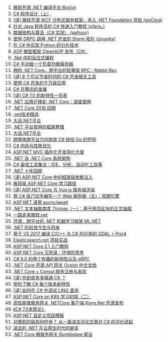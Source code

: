 1. [微软开源 .NET 编译平台 Roslyn](https://weekly.manong.io/bounce?url=http%3A%2F%2Froslyn.codeplex.com%2F&aid=892&nid=26)
1. [C# 程序设计（上）](https://weekly.manong.io/bounce?url=http%3A%2F%2Fmooc.study.163.com%2Fcourse%2FPKU-1000003003%23%2F&aid=1732&nid=55)
1. [[译] 微软开源 WCF 分布式服务框架，并入 .NET Foundation 项目 (sinCera)](https://weekly.manong.io/bounce?url=http%3A%2F%2F36kr.com%2Fp%2F533141.html&aid=2406&nid=72)
1. [针对 Java 程序员的 C# 快速入门教程 (xfans_)](https://weekly.manong.io/bounce?url=https%3A%2F%2Fgithub.com%2Fxfans%2FCsharp_java_book&aid=2850&nid=79)
1. [数据结构与算法（C# 实现） (aalhour)](https://weekly.manong.io/bounce?url=https%3A%2F%2Fgithub.com%2Faalhour%2FC-Sharp-Algorithms&aid=3049&nid=81)
1. [使用 DRPC 调用 .NET 开发的 Storm 拓扑 (ziyunhx)](https://weekly.manong.io/bounce?url=http%3A%2F%2Fwww.tnidea.com%2Fcall-dot-net-drpc-program.html%3Fhmsr%3Dtoutiao.io%26utm_medium%3Dtoutiao.io%26utm_source%3Dtoutiao.io&aid=3815&nid=90)
1. [在 C# 中实现 Python 的分片技术](https://weekly.manong.io/bounce?url=http%3A%2F%2Fwww.cnblogs.com%2FJarvin%2Fp%2F3721728.html&aid=3991&nid=92)
1. [AOP 微型框架 CleanAOP 发布（C#）](https://weekly.manong.io/bounce?url=https%3A%2F%2Fgithub.com%2FJarvin-Guan%2FCleanAOP%2Fblob%2Fmaster%2FREADME.md&aid=4203&nid=94)
1. [.Net 中的反应式编程](https://weekly.manong.io/bounce?url=http%3A%2F%2Fwww.cnblogs.com%2Frichieyang%2Fp%2F4974630.html&aid=4369&nid=96)
1. [C# 手动做一个负载均衡服务器](https://weekly.manong.io/bounce?url=http%3A%2F%2Fwww.cnblogs.com%2Fnewsea%2Fp%2F4982466.html&aid=4405&nid=96)
1. [拥抱 .NET Core，跨平台的轻量级 RPC：Rabbit.Rpc](https://weekly.manong.io/bounce?url=http%3A%2F%2Fwww.cnblogs.com%2Fants%2Fp%2F5652132.html&aid=6866&nid=126)
1. [[译] 8 个可以节省时间的 C# 开发相关工具](https://weekly.manong.io/bounce?url=http%3A%2F%2Ftoutiao.io%2Fj%2Fnm76ma&aid=7174&nid=131)
1. [使用 C# 开发的千万级应用](https://weekly.manong.io/bounce?url=http%3A%2F%2Fmp.weixin.qq.com%2Fs%3F__biz%3DMzAwNTMxMzg1MA%3D%3D%26mid%3D2654067903%26idx%3D1%26sn%3Db7dbc68796950b27a69acea973b414bc&aid=7452&nid=135)
1. [C# 在腾讯的发展](https://weekly.manong.io/bounce?url=https%3A%2F%2Ftoutiao.io%2Fj%2F5raby8&aid=7655&nid=138)
1. [[译] C# 7.0 的新特性一览表](https://weekly.manong.io/bounce?url=https%3A%2F%2Ftoutiao.io%2Fk%2Fl2xnv9&aid=7722&nid=139)
1. [.NET 应用迁移到 .NET Core：调查案例](https://weekly.manong.io/bounce?url=http%3A%2F%2Fmp.weixin.qq.com%2Fs%2FPqko9ofLIdCDDO_oh6PivA&aid=8146&nid=146)
1. [.NET Core 2016 回顾](https://weekly.manong.io/bounce?url=https%3A%2F%2Ftoutiao.io%2Fk%2Fb5zp70&aid=8398&nid=150)
1. [.net技术精选](https://weekly.manong.io/bounce?url=http%3A%2F%2Ftoutiao.io%2Fsubjects%2F4870&aid=8434&nid=150)
1. [大话.NET平台](https://weekly.manong.io/bounce?url=http%3A%2F%2Ftoutiao.io%2Fsubjects%2F116492%23161&aid=9219&nid=161)
1. [.NET 平台常用的框架整理](https://weekly.manong.io/bounce?url=https%3A%2F%2Ftoutiao.io%2Fk%2Fakac99&aid=9624&nid=167)
1. [大话.NET平台](https://weekly.manong.io/bounce?url=http%3A%2F%2Ftoutiao.io%2Fsubjects%2F116492%23175&aid=10197&nid=175)
1. [跨境电商平台为何抛弃 C# 转投 Go 的怀抱](https://weekly.manong.io/bounce?url=http%3A%2F%2Fmp.weixin.qq.com%2Fs%2F4lV0EwrwGsnUKiYwb3dMjw&aid=10506&nid=180)
1. [C# 内存与性能优化](https://weekly.manong.io/bounce?url=https%3A%2F%2Fmp.weixin.qq.com%2Fs%2FbYZqOZD0WDVK_o8W6ygG5A&aid=10509&nid=180)
1. [ASP.NET MVC 插件化开发简化方案](https://weekly.manong.io/bounce?url=https%3A%2F%2Ftoutiao.io%2Fk%2Fdct4by&aid=10610&nid=181)
1. [.NET 及 .NET Core 系统架构](https://weekly.manong.io/bounce?url=http%3A%2F%2Fmp.weixin.qq.com%2Fs%2FVjNE5pHcg4w03Vy3Xy8unw&aid=10883&nid=185)
1. [C# 最佳工具集合：IDE、分析、自动化工具等](https://weekly.manong.io/bounce?url=http%3A%2F%2Fmp.weixin.qq.com%2Fs%2F3tdw7v7Jm-Do_KpP8-X1WQ&aid=10936&nid=185)
1. [.NET 十年回顾](https://weekly.manong.io/bounce?url=http%3A%2F%2Fmp.weixin.qq.com%2Fs%2F9e9aNWlUA7zviD70OCIqSw&aid=11112&nid=188)
1. [[译] ASP.NET Core 中的框架级依赖注入](https://weekly.manong.io/bounce?url=https%3A%2F%2Ftoutiao.io%2Fk%2F92aezg&aid=11238&nid=190)
1. [极简版 ASP.NET Core 学习路径](https://weekly.manong.io/bounce?url=https%3A%2F%2Ftoutiao.io%2Fk%2F5r2qpq&aid=11387&nid=192)
1. [[译] ASP.NET Core 与 Vue.js 服务端渲染](https://weekly.manong.io/bounce?url=http%3A%2F%2Fmp.weixin.qq.com%2Fs%2F2g22QfGxkZUYhO2b29JCuw&aid=11451&nid=193)
1. [用 C# 自己动手编写一个 Web 服务器（五）：视图引擎](https://weekly.manong.io/bounce?url=https%3A%2F%2Ftoutiao.io%2Fk%2Fb6h60n&aid=11753&nid=197)
1. [ASP.NET 谨用 async/await](https://weekly.manong.io/bounce?url=https%3A%2F%2Ftoutiao.io%2Fk%2Fw5jdrw&aid=11980&nid=200)
1. [.NET 文本抽取类库 Thrinax（一）：基于网页区块的正文抽取](https://weekly.manong.io/bounce?url=https%3A%2F%2Ftoutiao.io%2Fk%2F3mdlkx&aid=12224&nid=203)
1. [一路走来微软.net](https://weekly.manong.io/bounce?url=http%3A%2F%2Ftoutiao.io%2Fsubjects%2F134649%23207&aid=12539&nid=207)
1. [开源、跨平台的 .NET 机器学习框架 ML.NET](https://weekly.manong.io/bounce?url=https%3A%2F%2Fmp.weixin.qq.com%2Fs%2FUFMvTnBchyTP-jbGGzNYIQ&aid=13394&nid=220)
1. [.NET 的前世今生与将来](https://weekly.manong.io/bounce?url=https%3A%2F%2Ftoutiao.io%2Fk%2Fl7arpv&aid=14197&nid=232)
1. [基于 VS 2017 编译 C/C++ 与 C# 均可用的 GDAL + Proj4](https://weekly.manong.io/bounce?url=https%3A%2F%2Fmp.weixin.qq.com%2Fs%2FUR1My0mKk_cCYsyPop2Qvw&aid=14418&nid=235)
1. [Elasticsearch.net 项目实战](https://weekly.manong.io/bounce?url=https%3A%2F%2Fmp.weixin.qq.com%2Fs%3F__biz%3DMzI0MzM1NjUyMQ%3D%3D%26mid%3D2247483730%26idx%3D1%26sn%3Dad0aad22a73d675dc9ec916b322b32b8&aid=14560&nid=237)
1. [ASP.NET Core 2.1 入门教程](https://weekly.manong.io/bounce?url=https%3A%2F%2Ftoutiao.io%2Fk%2Fono966&aid=15249&nid=248)
1. [ASP.NET Core 沉思录：环境的思考](https://weekly.manong.io/bounce?url=https%3A%2F%2Fmp.weixin.qq.com%2Fs%2FYi5O19LRFqT2bMClXPGUZQ&aid=15681&nid=254)
1. [C# 8.0 的两个有趣的新特性以及 gRPC](https://weekly.manong.io/bounce?url=https%3A%2F%2Ftoutiao.io%2Fk%2Ftp887e&aid=16230&nid=261)
1. [.NET Core 开源 API 网关 Ocelot 中文文档](https://weekly.manong.io/bounce?url=https%3A%2F%2Ftoutiao.io%2Fk%2F4jsgvg&aid=16296&nid=262)
1. [.NET Core + Consul 服务注册与发现](https://weekly.manong.io/bounce?url=https%3A%2F%2Ftoutiao.io%2Fk%2Fkbkq1w&aid=16402&nid=263)
1. [[译] 你到底有多精通 C# ？](https://weekly.manong.io/bounce?url=https%3A%2F%2Fmp.weixin.qq.com%2Fs%2FMkz4wAY0Latf-u4KoE92Hg&aid=16502&nid=264)
1. [带你了解 C# 每个版本新特性](https://weekly.manong.io/bounce?url=https%3A%2F%2Fmp.weixin.qq.com%2Fs%2FmysJi7i-GhQgQ2ozWbBPNg&aid=16709&nid=267)
1. [[译] 如何在 C# 中调试 LINQ 查询](https://weekly.manong.io/bounce?url=https%3A%2F%2Fmp.weixin.qq.com%2Fs%2FPTQ7CrxCL6efSPwqgREE2A&aid=16839&nid=268)
1. [ASP.NET Core on K8S 学习初探（二）](https://weekly.manong.io/bounce?url=https%3A%2F%2Fmp.weixin.qq.com%2Fs%2FOcJLKkRFB_jtY_ZNn-BBEQ&aid=16915&nid=269)
1. [高性能微服务网关 .NETCore 客户端 Kong.Net 开源发布](https://weekly.manong.io/bounce?url=https%3A%2F%2Fmp.weixin.qq.com%2Fs%2FvKAjx0C0JpwKZ56qii9FQg&aid=17003&nid=270)
1. [《C# 7.0本质论》](https://weekly.manong.io/bounce?url=https%3A%2F%2Fitem.jd.com%2F12528809.html%23none&aid=17009&nid=270)
1. [ASP.NET 自定义项目模板](https://weekly.manong.io/bounce?url=https%3A%2F%2Ftoutiao.io%2Fk%2F9ejx28s&aid=17300&nid=274)
1. [对微软的敌视何时休？ 从一篇语言评论文章对 C# 的评价说起](https://weekly.manong.io/bounce?url=https%3A%2F%2Fmp.weixin.qq.com%2Fs%2F7UBqWAAFgeR4dn6CBcxNjw&aid=17436&nid=276)
1. [进击的 .NET 在云原生时代的蜕变](https://weekly.manong.io/bounce?url=https%3A%2F%2Fmp.weixin.qq.com%2Fs%2Fqfqk9BtiZ9i3iSJSYB-MaA&aid=17736&nid=280)
1. [.NET Core 微服务网关 Bumblebee 架设](https://weekly.manong.io/bounce?url=https%3A%2F%2Fmp.weixin.qq.com%2Fs%2F5k6gZzj-gPcRksHnRyZejw&aid=17815&nid=281)
